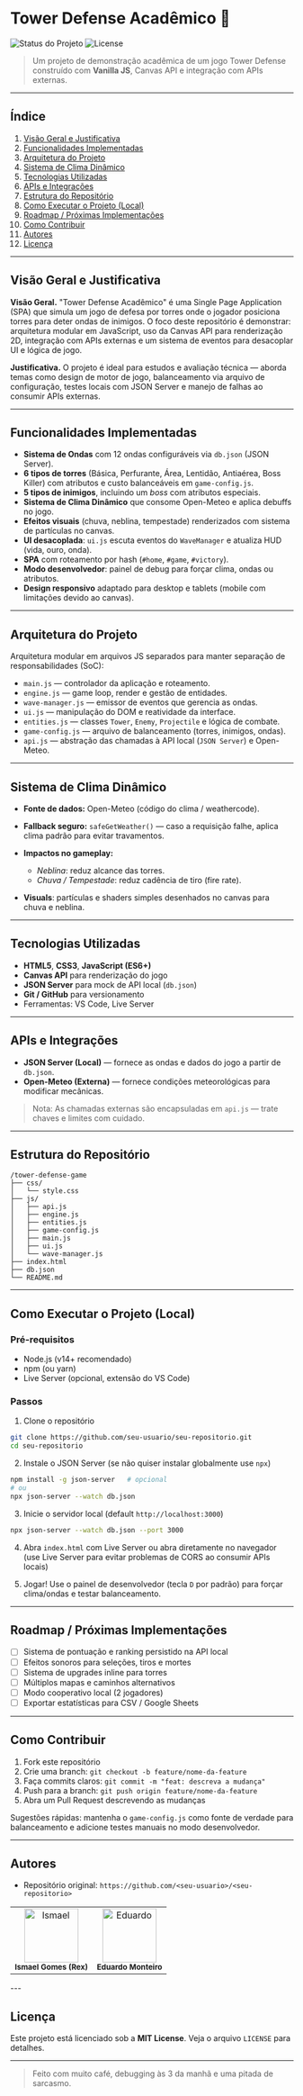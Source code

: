 # Tower Defense Acadêmico 🎯

![Status do Projeto](https://img.shields.io/badge/status-v1.0--alpha-yellow) ![License](https://img.shields.io/badge/license-MIT-blue)

> Um projeto de demonstração acadêmica de um jogo Tower Defense construído com **Vanilla JS**, Canvas API e integração com APIs externas.

---

## Índice

1. [Visão Geral e Justificativa](#visão-geral-e-justificativa)
2. [Funcionalidades Implementadas](#funcionalidades-implementadas)
3. [Arquitetura do Projeto](#arquitetura-do-projeto)
4. [Sistema de Clima Dinâmico](#sistema-de-clima-dinâmico)
5. [Tecnologias Utilizadas](#tecnologias-utilizadas)
6. [APIs e Integrações](#apis-e-integrações)
7. [Estrutura do Repositório](#estrutura-do-repositório)
8. [Como Executar o Projeto (Local)](#como-executar-o-projeto-local)
9. [Roadmap / Próximas Implementações](#roadmap--próximas-implementações)
10. [Como Contribuir](#como-contribuir)
11. [Autores](#autores)
12. [Licença](#licença)

---

## Visão Geral e Justificativa

**Visão Geral.** "Tower Defense Acadêmico" é uma Single Page Application (SPA) que simula um jogo de defesa por torres onde o jogador posiciona torres para deter ondas de inimigos. O foco deste repositório é demonstrar: arquitetura modular em JavaScript, uso da Canvas API para renderização 2D, integração com APIs externas e um sistema de eventos para desacoplar UI e lógica de jogo.

**Justificativa.** O projeto é ideal para estudos e avaliação técnica — aborda temas como design de motor de jogo, balanceamento via arquivo de configuração, testes locais com JSON Server e manejo de falhas ao consumir APIs externas.

---

## Funcionalidades Implementadas

* **Sistema de Ondas** com 12 ondas configuráveis via `db.json` (JSON Server).
* **6 tipos de torres** (Básica, Perfurante, Área, Lentidão, Antiaérea, Boss Killer) com atributos e custo balanceáveis em `game-config.js`.
* **5 tipos de inimigos**, incluindo um *boss* com atributos especiais.
* **Sistema de Clima Dinâmico** que consome Open-Meteo e aplica debuffs no jogo.
* **Efeitos visuais** (chuva, neblina, tempestade) renderizados com sistema de partículas no canvas.
* **UI desacoplada**: `ui.js` escuta eventos do `WaveManager` e atualiza HUD (vida, ouro, onda).
* **SPA** com roteamento por hash (`#home`, `#game`, `#victory`).
* **Modo desenvolvedor**: painel de debug para forçar clima, ondas ou atributos.
* **Design responsivo** adaptado para desktop e tablets (mobile com limitações devido ao canvas).

---

## Arquitetura do Projeto

Arquitetura modular em arquivos JS separados para manter separação de responsabilidades (SoC):

* `main.js` — controlador da aplicação e roteamento.
* `engine.js` — game loop, render e gestão de entidades.
* `wave-manager.js` — emissor de eventos que gerencia as ondas.
* `ui.js` — manipulação do DOM e reatividade da interface.
* `entities.js` — classes `Tower`, `Enemy`, `Projectile` e lógica de combate.
* `game-config.js` — arquivo de balanceamento (torres, inimigos, ondas).
* `api.js` — abstração das chamadas à API local (`JSON Server`) e Open-Meteo.

---

## Sistema de Clima Dinâmico

* **Fonte de dados:** Open-Meteo (código do clima / weathercode).
* **Fallback seguro:** `safeGetWeather()` — caso a requisição falhe, aplica clima padrão para evitar travamentos.
* **Impactos no gameplay:**

  * *Neblina*: reduz alcance das torres.
  * *Chuva / Tempestade*: reduz cadência de tiro (fire rate).
* **Visuals**: partículas e shaders simples desenhados no canvas para chuva e neblina.

---

## Tecnologias Utilizadas

* **HTML5**, **CSS3**, **JavaScript (ES6+)**
* **Canvas API** para renderização do jogo
* **JSON Server** para mock de API local (`db.json`)
* **Git / GitHub** para versionamento
* Ferramentas: VS Code, Live Server

---

## APIs e Integrações

* **JSON Server (Local)** — fornece as ondas e dados do jogo a partir de `db.json`.
* **Open-Meteo (Externa)** — fornece condições meteorológicas para modificar mecânicas.

> Nota: As chamadas externas são encapsuladas em `api.js` — trate chaves e limites com cuidado.

---

## Estrutura do Repositório

```
/tower-defense-game
├── css/
│   └── style.css
├── js/
│   ├── api.js
│   ├── engine.js
│   ├── entities.js
│   ├── game-config.js
│   ├── main.js
│   ├── ui.js
│   └── wave-manager.js
├── index.html
├── db.json
└── README.md
```

---

## Como Executar o Projeto (Local)

### Pré-requisitos

* Node.js (v14+ recomendado)
* npm (ou yarn)
* Live Server (opcional, extensão do VS Code)

### Passos

1. Clone o repositório

```bash
git clone https://github.com/seu-usuario/seu-repositorio.git
cd seu-repositorio
```

2. Instale o JSON Server (se não quiser instalar globalmente use `npx`)

```bash
npm install -g json-server   # opcional
# ou
npx json-server --watch db.json
```

3. Inicie o servidor local (default `http://localhost:3000`)

```bash
npx json-server --watch db.json --port 3000
```

4. Abra `index.html` com Live Server ou abra diretamente no navegador (use Live Server para evitar problemas de CORS ao consumir APIs locais)

5. Jogar! Use o painel de desenvolvedor (tecla `D` por padrão) para forçar clima/ondas e testar balanceamento.

---

## Roadmap / Próximas Implementações

* [ ] Sistema de pontuação e ranking persistido na API local
* [ ] Efeitos sonoros para seleções, tiros e mortes
* [ ] Sistema de upgrades inline para torres
* [ ] Múltiplos mapas e caminhos alternativos
* [ ] Modo cooperativo local (2 jogadores)
* [ ] Exportar estatísticas para CSV / Google Sheets

---

## Como Contribuir

1. Fork este repositório
2. Crie uma branch: `git checkout -b feature/nome-da-feature`
3. Faça commits claros: `git commit -m "feat: descreva a mudança"`
4. Push para a branch: `git push origin feature/nome-da-feature`
5. Abra um Pull Request descrevendo as mudanças

Sugestões rápidas: mantenha o `game-config.js` como fonte de verdade para balanceamento e adicione testes manuais no modo desenvolvedor.

---

## Autores

<table align="center">
  <tr>
    <td align="center">
      <img src="https://avatars.githubusercontent.com/u/200134059?v=4" width="96" alt="Ismael" />
      <br/>
      <sub><b>Ismael Gomes (Rex)</b></sub>
    </td>
    <td align="center">
      <img src="https://avatars.githubusercontent.com/u/202681925?v=4" width="96" alt="Eduardo" />
      <br/>
      <sub><b>Eduardo Monteiro</b></sub>
    </td>
  </tr>

* Repositório original: `https://github.com/<seu-usuario>/<seu-repositorio>`
</table>
---

## Licença

Este projeto está licenciado sob a **MIT License**. Veja o arquivo `LICENSE` para detalhes.

---

> Feito com muito café, debugging às 3 da manhã e uma pitada de sarcasmo.
